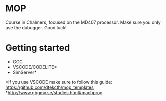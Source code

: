 # MOP

Course in Chalmers, focused on the MD407 processor. Make sure you only use the dubugger. Good luck!

# Getting started
 - GCC
 - VSCODE/CODELITE*
 - SimServer*
 
*If you use VSCODE make sure to follow this guide: https://github.com/dtekcth/mop_templates
*http://www.gbgmv.se/studies.html#machprog
